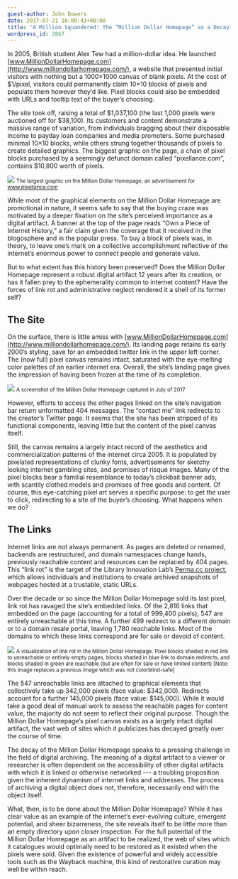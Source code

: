 ```yaml
---
guest-author: John Bowers
date: 2017-07-21 16:00:43+00:00
title: "A Million Squandered: The “Million Dollar Homepage” as a Decaying Digital Artifact"
wordpress_id: 2867
---
```


In 2005, British student Alex Tew had a million-dollar idea. He launched [www.MillionDollarHomepage.com](http://www.milliondollarhomepage.com/), a website that presented initial visitors with nothing but a 1000×1000 canvas of blank pixels. At the cost of $1/pixel, visitors could permanently claim 10×10 blocks of pixels and populate them however they’d like. Pixel blocks could also be embedded with URLs and tooltip text of the buyer’s choosing.

The site took off, raising a total of $1,037,100 (the last 1,000 pixels were auctioned off for $38,100). Its customers and content demonstrate a massive range of variation, from individuals bragging about their disposable income to payday loan companies and media promoters. Some purchased minimal 10×10 blocks, while others strung together thousands of pixels to create detailed graphics. The biggest graphic on the page, a chain of pixel blocks purchased by a seemingly defunct domain called “pixellance.com”, contains $10,800 worth of pixels.

![](https://lil-blog-media.s3.amazonaws.com/Screen-Shot-2017-07-19-at-2.52.35-PM-1024x52.png)
<small>The largest graphic on the Million Dollar Homepage, an advertisement for www.pixellance.com</small>

While most of the graphical elements on the Million Dollar Homepage are promotional in nature, it seems safe to say that the buying craze was motivated by a deeper fixation on the site’s perceived importance as a digital artifact. A banner at the top of the page reads “Own a Piece of Internet History,” a fair claim given the coverage that it received in the blogosphere and in the popular press. To buy a block of pixels was, in theory, to leave one’s mark on a collective accomplishment reflective of the internet’s enormous power to connect people and generate value.

But to what extent has this history been preserved? Does the Million Dollar Homepage represent a robust digital artifact 12 years after its creation, or has it fallen prey to the ephemerality common to internet content? Have the forces of link rot and administrative neglect rendered it a shell of its former self?

## The Site

On the surface, there is little amiss with [www.MillionDollarHomepage.com](http://www.milliondollarhomepage.com/). Its landing page retains its early 2000’s styling, save for an embedded twitter link in the upper left corner. The (now full) pixel canvas remains intact, saturated with the eye-melting color palettes of an earlier internet era. Overall, the site’s landing page gives the impression of having been frozen at the time of its completion.

![](https://lil-blog-media.s3.amazonaws.com/homepage_cap.jpg)
<small>A screenshot of the Million Dollar Homepage captured in July of 2017</small>

However, efforts to access the other pages linked on the site’s navigation bar return unformatted 404 messages. The “contact me” link redirects to the creator’s Twitter page. It seems that the site has been stripped of its functional components, leaving little but the content of the pixel canvas itself.

Still, the canvas remains a largely intact record of the aesthetics and commercialization patterns of the internet circa 2005. It is populated by pixelated representations of clunky fonts, advertisements for sketchy looking internet gambling sites, and promises of risqué images. Many of the pixel blocks bear a familial resemblance to today’s clickbait banner ads, with scantily clothed models and promises of free goods and content. Of course, this eye-catching pixel art serves a specific purpose: to get the user to click, redirecting to a site of the buyer’s choosing. What happens when we do?

## The Links

Internet links are not always permanent. As pages are deleted or renamed, backends are restructured, and domain namespaces change hands, previously reachable content and resources can be replaced by 404 pages. This “link rot” is the target of the Library Innovation Lab’s [Perma.cc project](http://lil.law.harvard.edu/projects/perma-cc/), which allows individuals and institutions to create archived snapshots of webpages hosted at a trustable, static URLs.

Over the decade or so since the Million Dollar Homepage sold its last pixel, link rot has ravaged the site’s embedded links. Of the 2,816 links that embedded on the page (accounting for a total of 999,400 pixels), 547 are entirely unreachable at this time. A further 489 redirect to a different domain or to a domain resale portal, leaving 1,780 reachable links. Most of the domains to which these links correspond are for sale or devoid of content.

![](https://lil-blog-media.s3.amazonaws.com/Screen-Shot-2017-07-23-at-1.18.33-PM.png)
<small>A visualization of link rot in the Million Dollar Homepage. Pixel blocks shaded in red link to unreachable or entirely empty pages, blocks shaded in blue link to domain redirects, and blocks shaded in green are reachable (but are often for sale or have limited content) [Note: this image replaces a previous image which was not colorblind-safe]</small>

The 547 unreachable links are attached to graphical elements that collectively take up 342,000 pixels (face value: $342,000). Redirects account for a further 145,000 pixels (face value: $145,000). While it would take a good deal of manual work to assess the reachable pages for content value, the majority do not seem to reflect their original purpose. Though the Million Dollar Homepage’s pixel canvas exists as a largely intact digital artifact, the vast web of sites which it publicizes has decayed greatly over the course of time.

The decay of the Million Dollar Homepage speaks to a pressing challenge in the field of digital archiving. The meaning of a digital artifact to a viewer or researcher is often dependent on the accessibility of other digital artifacts with which it is linked or otherwise networked --- a troubling proposition given the inherent dynamism of internet links and addresses. The process of archiving a digital object does not, therefore, necessarily end with the object itself.

What, then, is to be done about the Million Dollar Homepage? While it has clear value as an example of the internet’s ever-evolving culture, emergent potential, and sheer bizarreness, the site reveals itself to be little more than an empty directory upon closer inspection. For the full potential of the Million Dollar Homepage as an artifact to be realized, the web of sites which it catalogues would optimally need to be restored as it existed when the pixels were sold. Given the existence of powerful and widely accessible tools such as the Wayback machine, this kind of restorative curation may well be within reach.
